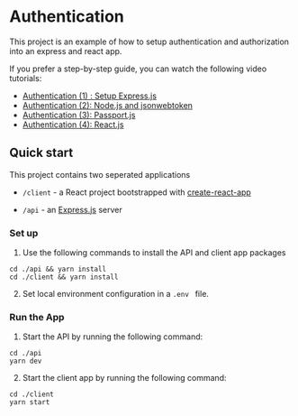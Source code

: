 # Authentication

This project is an example of how to setup authentication and authorization into an express and react app. 

If you prefer a step-by-step guide, you can watch the following video tutorials:

- [Authentication (1) : Setup Express.js](https://youtu.be/ah_1BavtnGw)
- [Authentication (2): Node.js and jsonwebtoken](https://youtu.be/GglTvLVFXDU)
- [Authentication (3): Passport.js](https://youtu.be/ZI2AJ8p89V8)
- [Authentication (4): React.js](https://youtu.be/9xmr9ubR0h4)



## Quick start

This project contains two seperated applications 

- `/client` - a React project bootstrapped with [create-react-app](https://github.com/facebook/create-react-app)

- `/api` - an [Express.js](http://expressjs.com) server


### Set up

1. Use the following commands to install the API and client app packages 

```
cd ./api && yarn install
cd ./client && yarn install
```

2. Set local environment configuration in a `.env ` file.

### Run the App

1. Start the API by running the following command:  

```
cd ./api
yarn dev
```

2. Start the client app by running the following command:

```
cd ./client
yarn start
```

